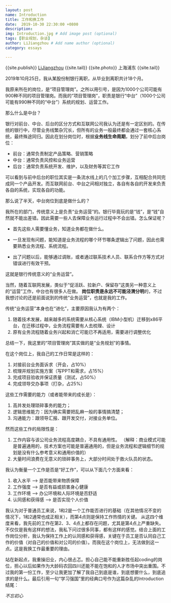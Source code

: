```yaml
---
layout: post
name: Introduction
title: 工作和换工作
date:  2019-10-30 22:30:00 +0800
description:  
img: Introduction.jpg # Add image post (optional)
tags: [职业规划，杂谈]
author: LiJiangzhou # Add name author (optional)
category: essays

---
```

{{site.publish}} <a href="https://no-waste.github.io/about/" target="\_blank">LiJiangzhou</a> {{site.tail}}
{{site.photo}} 上海浦东 {{site.tail}}

2019年10月25日，我从某股份制银行离职，从毕业到离职共计18个月。

我原来所在的岗位，是“项目管理岗”。之所以用引号，是因为1000个公司可能有900种不同的项目管理岗。而我的“项目管理岗”，职责是银行“中台”（1000个公司可能有990种不同的“中台”）系统的规划、运营工作。

那么什么是中台？

银行对前台、中台、后台的区分方式和互联网公司我认为还是有一定区别的。在传统的银行中，尽管业务线繁杂冗长，但所有的业务一般最终都会通过一套核心系统，最终殊途同归。因此在划分岗位时，根据**业务线生命周期**，划分了前中后台岗位：
* 前台：通常负责制定产品策略、营销策略
* 中台：通常负责风控和业务运营
* 后台：通常负责系统开发、维护，以及财务等其它工作

可以看到与前中后台的职位其实是一条流水线上的几个加工步骤，互相配合共同完成同一个产品开发。而互联网前台、中台之间相对独立，各自有各自的开发来负责各自的系统，实现各自的功能。<br>

那么说了半天，中台岗位到底是做什么的？

我所在的部门，传统意义上是负责“业务运营”的。银行毕竟玩的是“钱”，是“钱”自然就不能出差错。因此需要一些人去保障业务运行过程中不会出错。怎么保证呢？

- 首先这些人需要懂业务，知道业务都在做什么。

- 一旦发现有问题，能知道是业务流程的哪个环节哪条逻辑出了问题，因此也需要熟悉业务流程、系统流程。

- 出了问题以后，能够通过调账，或者通过联系技术人员、联系合作方等方式对错误进行有效干预。

这就是银行传统意义的“业务运营”。

当然，随着互联网发展，类似于“促活跃、拉新户、保留存”这类另一种意义上的“运营”工作，中台也有很多人在做。
**岗位职责是永远不可能泾渭分明**的，不过我想讨论的还是前面说到的传统“业务运营”，也就是我的工作。

传统“业务运营”本身也在“进化”，主要原因我认为有两个：
1. 随着技术发展，越来越多的系统需要从核心系统（IBM小型机）迁移到x86平台，在迁移过程中，业务流程需要有人去梳理、设计
2. 原有业务流程随着业务兴起和消亡可能已不再适用，需要进行调整优化

总结一下，我这里的“项目管理岗”其实做的是“业务规划”的事情。

在这个岗位上，我自己的工作日常是这样的：

1. 对接前台业务面诉求（开会，占10%）
2. 梳理并规划实施方案（写PPT和需求，占15%）
3. 完成项目验收并保证质量（测试，占50%）
4. 完成领导交办事项（打杂，占25%）

这些工作需要的能力（或者能带来的成长是）：
1. 高并发处理琐碎事务的能力；
2. 逻辑思维能力：因为确实需要把乱麻一般的事情搞清楚；
3. 沟通能力：跟领导汇报、跟开发交付，对接业务单位。

然而这些工作的局限性是：
1. 工作内容与该公司业务流程高度耦合，不具有通用性。
（解释：商业模式可能是普遍通用的，技术方案也可能是普遍通用的，但是业务流程和逻辑细节的规划是没有什么参考意义和通用价值的）
2. 大量时间浪费在无意义的琐碎事务上，大部分时间处于救火队员的状态。

我认为衡量一个工作是否是“好工作”，可以从下面几个方面来看：
1. 收入水平       --> 是否能带来物质保障
2. 工作强度       --> 是否有益或损害身心健康
3. 工作环境       --> 办公环境和人际环境是否舒适
4. 认同感和获得感 --> 是否实现个人价值

我认为对于普通员工来说，1和2是一个工作能否进行的基础（在其他情况不变的情况下，1和2通常也成正相关），而第4点则是保持工作热情的关键。
从这四个维度来看，我先前的工作在第2、3、4点上都存在问题，尤其是第4点上严重缺失。不仅仅是我有这样的想法，我私下问过很多同事，都有这样的感觉。结合上面的工作岗位分析，我认为保持工作上的认同感和获得感，关键在于员工是否认同自己工作的价值（对自己的价值和对公司的价值）。而我在这个岗位上，无法做到这一点。这是我换工作最重要的理由。

站在新起点，我重操旧业，内心很忐忑。担心自己能不能重新胜任起coding的岗位，担心以后如果作为大龄码农回四川还能不能在饱和的人才市场中突出重围。不过我的第一份工作，至少让我更加了解了我自己到底是谁，到底想要什么，到底追求的是什么。最后引用一句“学习强国”里的经典口号作为这篇杂乱的Introduction结尾：

*不忘初心*
